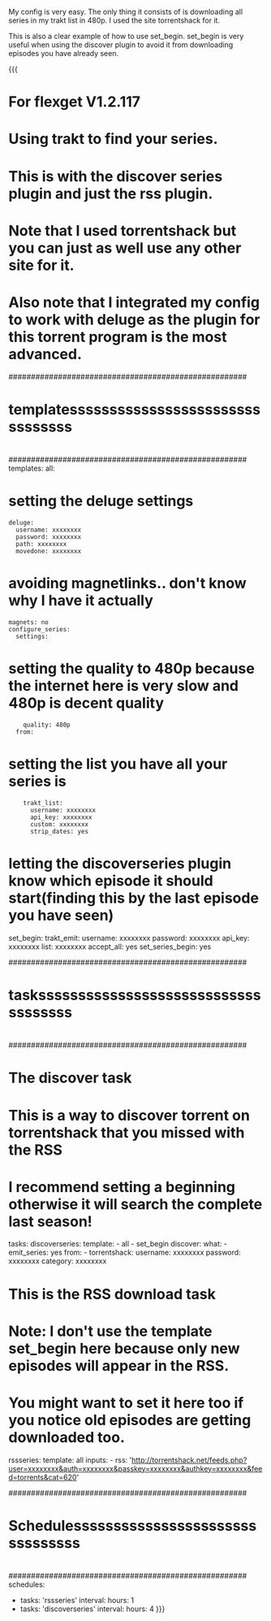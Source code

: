 My config is very easy.
The only thing it consists of is downloading all series in my trakt list in 480p.
I used the site torrentshack for it.

This is also a clear example of how to use set_begin.
set_begin is very useful when using the discover plugin to avoid it from downloading episodes you have already seen.


{{{
# For flexget V1.2.117
# Using trakt to find your series.
# This is with the discover series plugin and just the rss plugin.
# Note that I used torrentshack but you can just as well use any other site for it.
# Also note that I integrated my config to work with deluge as the plugin for this torrent program is the most advanced.

#####################################################
#                                                   #
# templatessssssssssssssssssssssssssssssss          #
#                                                   #
#####################################################
templates:
  all:
# setting the deluge settings
    deluge:
      username: xxxxxxxx
      password: xxxxxxxx
      path: xxxxxxxx
      movedone: xxxxxxxx
# avoiding magnetlinks.. don't know why I have it actually 
    magnets: no
    configure_series:
      settings:
# setting the quality to 480p because the internet here is very slow and 480p is decent quality
        quality: 480p
      from:
# setting the list you have all your series is
        trakt_list:
          username: xxxxxxxx
          api_key: xxxxxxxx
          custom: xxxxxxxx
          strip_dates: yes

# letting the discoverseries plugin know which episode it should start(finding this by the last episode you have seen)
  set_begin:
    trakt_emit:
      username: xxxxxxxx
      password: xxxxxxxx
      api_key: xxxxxxxx
      list: xxxxxxxx 
    accept_all: yes
    set_series_begin: yes
    


#####################################################
#                                                   #
# taskssssssssssssssssssssssssssssssssssss          #
#                                                   #
#####################################################
# The discover task
# This is a way to discover torrent on torrentshack that you missed with the RSS
# I recommend setting a beginning otherwise it will search the complete last season!


tasks:
  discoverseries:
    template: 
      - all
      - set_begin
    discover:
      what:
        - emit_series: yes
      from:
        - torrentshack:
            username: xxxxxxxx
            password: xxxxxxxx
            category: xxxxxxxx


# This is the RSS download task
# Note: I don't use the template set_begin here because only new episodes will appear in the RSS.
# You might want to set it here too if you notice old episodes are getting downloaded too.

  rssseries:
    template: all
    inputs:
      - rss: 'http://torrentshack.net/feeds.php?user=xxxxxxxx&auth=xxxxxxxx&passkey=xxxxxxxx&authkey=xxxxxxxx&feed=torrents&cat=620'



#####################################################
#                                                   #
# Schedulessssssssssssssssssssssssssssssss          #
#                                                   #
#####################################################
schedules:
  - tasks: 'rssseries'
    interval:
      hours: 1
  - tasks: 'discoverseries'
    interval:
      hours: 4
}}}
